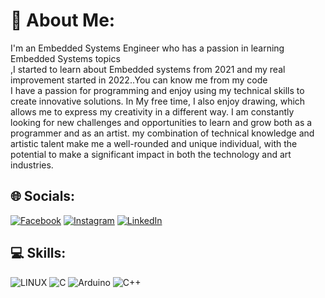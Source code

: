 # 💫 About Me:
I'm an Embedded Systems Engineer who has a passion in learning  Embedded Systems topics <br>,I started to learn about Embedded systems from 2021 and my real improvement started in 2022..You can know me from my code<br>I have a passion for programming and enjoy using my technical skills to create innovative solutions. In My free time, I also enjoy drawing, which allows me to express my creativity in a different way. I am constantly looking for new challenges and opportunities to learn and grow both as a programmer and as an artist. my combination of technical knowledge and artistic talent make me a well-rounded and unique individual, with the potential to make a significant impact in both the technology and art industries.


## 🌐 Socials:
[![Facebook](https://img.shields.io/badge/Facebook-%231877F2.svg?logo=Facebook&logoColor=white)](https://www.facebook.com/islamelsayed.abdelwahed)
[![Instagram](https://img.shields.io/badge/Instagram-%23E4405F.svg?logo=Instagram&logoColor=white)](https://www.instagram.com/2slam_2lsaid/)
[![LinkedIn](https://img.shields.io/badge/LinkedIn-%230077B5.svg?logo=linkedin&logoColor=white)](https://www.linkedin.com/in/islam-elsayed-2a77a6248/) 

## 💻 Skills:
![LINUX](https://img.shields.io/badge/Linux-FCC624?style=for-the-badge&logo=linux&logoColor=black)
![C](https://img.shields.io/badge/c-%2300599C.svg?style=for-the-badge&logo=c&logoColor=white)
![Arduino](https://img.shields.io/badge/-Arduino-00979D?style=for-the-badge&logo=Arduino&logoColor=white)
![C++](https://img.shields.io/badge/c++-%2300599C.svg?style=for-the-badge&logo=c%2B%2B&logoColor=white)
